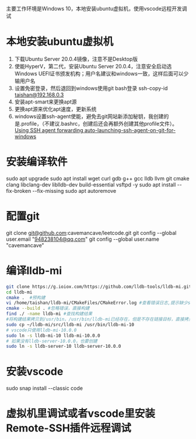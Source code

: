 主要工作环境是Windows 10，本地安装ubuntu虚拟机，使用vscode远程开发调试
# 本地安装ubuntu虚拟机
1. 下载Ubuntu Server 20.0.4镜像，注意不是Desktop版
2. 使能HyperV，第二代，安装Ubuntu Server 20.0.4，注意安全启动选Windows UEFI证书颁发机构；用户名建议和windows一致，这样后面可以少输用户名
3. 设置免密登录，然后退回到windows使用git bash登录
ssh-copy-id taishan@192.168.0.3
4. 安装apt-smart来更换apt源
5. 更换apt源来优化apt速度，更新系统
6. windows设置ssh-agent使能，避免去git网站新添加秘钥，我创建的是.profile，（不建议.bashrc，创建后还会再额外创建其他profile文件）。
[Using SSH agent forwarding
](https://docs.github.com/en/developers/overview/using-ssh-agent-forwarding)
[auto-launching-ssh-agent-on-git-for-windows](https://docs.github.com/en/github/authenticating-to-github/working-with-ssh-key-passphrases#auto-launching-ssh-agent-on-git-for-windows)

# 安装编译软件
sudo apt upgrade
sudo apt install wget curl gdb g++ gcc lldb llvm git cmake clang libclang-dev liblldb-dev build-essential vsftpd -y
sudo apt install --fix-broken --fix-missing
sudo apt autoremove

# 配置git
git clone git@github.com:cavemancave/leetcode.git
git config --global user.email "948238104@qq.com"
git config --global user.name "cavemancave"

# 编译lldb-mi
```bash
git clone https://g.ioiox.com/https://github.com/lldb-tools/lldb-mi.git 
cd lldb-mi
cmake .  #预构建
vi /home/taishan/lldb-mi/CMakeFiles/CMakeError.log #查看错误日志,提示缺少signpost.h
cmake --build . #忽略错误，直接构建
find ./ -name lldb-mi #查找构建结果
#将构建结果拷贝到/usr/bin，/usr/bin/lldb-mi已经存在，但是不存在链接目标，直接拷贝成目标
sudo cp ~/lldb-mi/src/lldb-mi /usr/bin/lldb-mi-10
# vscode只使用lldb-mi-10.0.0
sudo ln -s lldb-mi-10 lldb-mi-10.0.0
# 如果没有lldb-server-10.0.0，也要创建
sudo ln -s lldb-server-10 lldb-server-10.0.0
```

# 安装vscode
sudo snap install --classic code 

# 虚拟机里调试或者vscode里安装Remote-SSH插件远程调试
